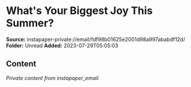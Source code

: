 # What's Your Biggest Joy This Summer?

**Source:** instapaper-private://email/fdf98b01625e2001d98a997ababdf12d/
**Folder:** Unread
**Added:** 2023-07-29T05:05:03




## Content
*Private content from instapaper_email*
